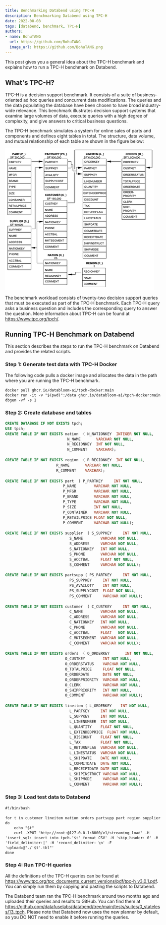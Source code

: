 ```yaml
---
title: Benchmarking Databend using TPC-H
description: Benchmarking Databend using TPC-H
date: 2022-08-08
tags: [databend, benchmark, TPC-H]
authors:
- name: BohuTANG
  url: https://github.com/BohuTANG
  image_url: https://github.com/BohuTANG.png
---
```


This post gives you a general idea about the TPC-H benchmark and explains how to run a TPC-H benchmark on Databend.

## What's TPC-H?

TPC-H is a decision support benchmark. It consists of a suite of business-oriented ad hoc queries and concurrent data modifications. The queries and the data populating the database have been chosen to have broad industry-wide relevance. This benchmark illustrates decision support systems that examine large volumes of data, execute queries with a high degree of complexity, and give answers to critical business questions.

The TPC-H benchmark simulates a system for online sales of parts and components and defines eight tables in total. The structure, data volume, and mutual relationship of each table are shown in the figure below:

![](../static/img/blog/tables.jpeg)

The benchmark workload consists of twenty-two decision support queries that must be executed as part of the TPC-H benchmark. Each TPC-H query asks a business question and includes the corresponding query to answer the question. More information about TPC-H can be found at https://www.tpc.org/tpch/.

## Running TPC-H Benchmark on Databend

This section describes the steps to run the TPC-H benchmark on Databend and provides the related scripts.

### Step 1: Generate test data with TPC-H Docker

The following code pulls a docker image and allocates the data in the path where you are running the TPC-H benchmark.

```shell
docker pull ghcr.io/databloom-ai/tpch-docker:main
docker run -it -v "$(pwd)":/data ghcr.io/databloom-ai/tpch-docker:main dbgen -vf -s 1
```

### Step 2: Create database and tables

```sql
CREATE DATABASE IF NOT EXISTS tpch;
USE tpch;
CREATE TABLE IF NOT EXISTS nation  ( N_NATIONKEY  INTEGER NOT NULL,
                            N_NAME       VARCHAR NOT NULL,
                            N_REGIONKEY  INT NOT NULL,
                            N_COMMENT    VARCHAR);

CREATE TABLE IF NOT EXISTS region  ( R_REGIONKEY  INT NOT NULL,
       	               R_NAME       VARCHAR NOT NULL,
                       R_COMMENT    VARCHAR);

CREATE TABLE IF NOT EXISTS part  ( P_PARTKEY     INT NOT NULL,
                          P_NAME        VARCHAR NOT NULL,
                          P_MFGR        VARCHAR NOT NULL,
                          P_BRAND       VARCHAR NOT NULL,
                          P_TYPE        VARCHAR NOT NULL,
                          P_SIZE        INT NOT NULL,
                          P_CONTAINER   VARCHAR NOT NULL,
                          P_RETAILPRICE FLOAT NOT NULL,
                          P_COMMENT     VARCHAR NOT NULL);

CREATE TABLE IF NOT EXISTS supplier  ( S_SUPPKEY     INT NOT NULL,
                             S_NAME        VARCHAR NOT NULL,
                             S_ADDRESS     VARCHAR NOT NULL,
                             S_NATIONKEY   INT NOT NULL,
                             S_PHONE       VARCHAR NOT NULL,
                             S_ACCTBAL     FLOAT NOT NULL,
                             S_COMMENT     VARCHAR NOT NULL);

CREATE TABLE IF NOT EXISTS partsupp ( PS_PARTKEY     INT NOT NULL,
                             PS_SUPPKEY     INT NOT NULL,
                             PS_AVAILQTY    INT NOT NULL,
                             PS_SUPPLYCOST  FLOAT NOT NULL,
                             PS_COMMENT     VARCHAR NOT NULL);

CREATE TABLE IF NOT EXISTS customer  ( C_CUSTKEY     INT NOT NULL,
                             C_NAME        VARCHAR NOT NULL,
                             C_ADDRESS     VARCHAR NOT NULL,
                             C_NATIONKEY   INT NOT NULL,
                             C_PHONE       VARCHAR NOT NULL,
                             C_ACCTBAL     FLOAT   NOT NULL,
                             C_MKTSEGMENT  VARCHAR NOT NULL,
                             C_COMMENT     VARCHAR NOT NULL);

CREATE TABLE IF NOT EXISTS orders  ( O_ORDERKEY       INT NOT NULL,
                           O_CUSTKEY        INT NOT NULL,
                           O_ORDERSTATUS    VARCHAR NOT NULL,
                           O_TOTALPRICE     FLOAT NOT NULL,
                           O_ORDERDATE      DATE NOT NULL,
                           O_ORDERPRIORITY  VARCHAR NOT NULL,  
                           O_CLERK          VARCHAR NOT NULL, 
                           O_SHIPPRIORITY   INT NOT NULL,
                           O_COMMENT        VARCHAR NOT NULL);

CREATE TABLE IF NOT EXISTS lineitem ( L_ORDERKEY    INT NOT NULL,
                             L_PARTKEY     INT NOT NULL,
                             L_SUPPKEY     INT NOT NULL,
                             L_LINENUMBER  INT NOT NULL,
                             L_QUANTITY    FLOAT NOT NULL,
                             L_EXTENDEDPRICE  FLOAT NOT NULL,
                             L_DISCOUNT    FLOAT NOT NULL,
                             L_TAX         FLOAT NOT NULL,
                             L_RETURNFLAG  VARCHAR NOT NULL,
                             L_LINESTATUS  VARCHAR NOT NULL,
                             L_SHIPDATE    DATE NOT NULL,
                             L_COMMITDATE  DATE NOT NULL,
                             L_RECEIPTDATE DATE NOT NULL,
                             L_SHIPINSTRUCT VARCHAR NOT NULL,
                             L_SHIPMODE     VARCHAR NOT NULL,
                             L_COMMENT      VARCHAR NOT NULL);
```

### Step 3: Load test data to Databend

```shell
#!/bin/bash

for t in customer lineitem nation orders partsupp part region supplier
do
    echo "$t"
    curl -XPUT 'http://root:@127.0.0.1:8000/v1/streaming_load' -H 'insert_sql: insert into tpch.'$t' format CSV' -H 'skip_header: 0' -H 'field_delimiter:|' -H 'record_delimiter: \n' -F 'upload=@"./'$t'.tbl"'
done
```

### Step 4: Run TPC-H queries

All the definitions of the TPC-H queries can be found at https://www.tpc.org/tpc_documents_current_versions/pdf/tpc-h_v3.0.1.pdf. You can simply run them by copying and pasting the scripts to Databend.

The Databend team ran the TPC-H benchmark around two months ago and uploaded their queries and results to GitHub. You can find them at https://github.com/datafuselabs/databend/tree/main/tests/suites/0_stateless/13_tpch. Please note that Databend now uses the new planner by default, so you DO NOT need to enable it before running the queries.